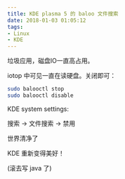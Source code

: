 ```yaml
---
title: KDE plasma 5 的 baloo 文件搜索
date: 2018-01-03 01:05:12
tags:
- Linux
- KDE
---
```


垃圾应用，磁盘IO一直高占用。

iotop 中可见一直在读硬盘。关闭即可：

```sh
sudo balooctl stop
sudo balooctl disable
```

KDE system settings:

搜索 -> 文件搜索 -> 禁用

世界清净了

KDE 重新变得美好！

(滚去写 java 了)